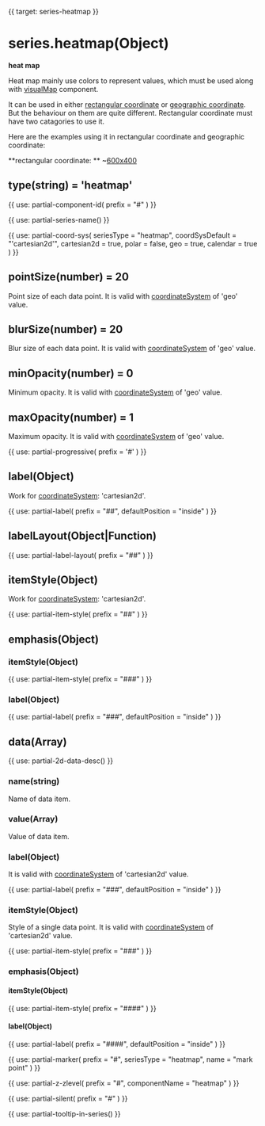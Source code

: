 
{{ target: series-heatmap }}

# series.heatmap(Object)

**heat map**

Heat map mainly use colors to represent values, which must be used along with [visualMap](~visualMap) component.

It can be used in either [rectangular coordinate](~grid) or [geographic coordinate](~geo). But the behaviour on them are quite different. Rectangular coordinate must have two catagories to use it.

Here are the examples using it in rectangular coordinate and geographic coordinate:

**rectangular coordinate: **
~[600x400](${galleryViewPath}heatmap-cartesian&edit=1&reset=1)

## type(string) = 'heatmap'

{{ use: partial-component-id(
    prefix = "#"
) }}

{{ use: partial-series-name() }}

{{ use: partial-coord-sys(
    seriesType = "heatmap",
    coordSysDefault = "'cartesian2d'",
    cartesian2d = true,
    polar = false,
    geo = true,
    calendar = true
) }}

## pointSize(number) = 20

Point size of each data point. It is valid with [coordinateSystem](~series-heatmap.coordinateSystem) of 'geo' value.

## blurSize(number) = 20

Blur size of each data point. It is valid with [coordinateSystem](~series-heatmap.coordinateSystem) of 'geo' value.

## minOpacity(number) = 0

Minimum opacity. It is valid with [coordinateSystem](~series-heatmap.coordinateSystem) of 'geo' value.

## maxOpacity(number) = 1

Maximum opacity. It is valid with [coordinateSystem](~series-heatmap.coordinateSystem) of 'geo' value.

{{ use: partial-progressive(
    prefix = '#'
) }}

## label(Object)

Work for [coordinateSystem](~series-heatmap.coordinateSystem): 'cartesian2d'.

{{ use: partial-label(
    prefix = "##",
    defaultPosition = "inside"
) }}

## labelLayout(Object|Function)

{{ use: partial-label-layout(
    prefix = "##"
) }}

## itemStyle(Object)

Work for [coordinateSystem](~series-heatmap.coordinateSystem): 'cartesian2d'.

{{ use: partial-item-style(
    prefix = "##"
) }}

## emphasis(Object)

### itemStyle(Object)

{{ use: partial-item-style(
    prefix = "###"
) }}

### label(Object)

{{ use: partial-label(
    prefix = "###",
    defaultPosition = "inside"
) }}

## data(Array)

{{ use: partial-2d-data-desc() }}

### name(string)

Name of data item.

### value(Array)

Value of data item.

### label(Object)

It is valid with [coordinateSystem](~series-heatmap.coordinateSystem) of 'cartesian2d' value.

{{ use: partial-label(
    prefix = "###",
    defaultPosition = "inside"
) }}

### itemStyle(Object)

Style of a single data point. It is valid with [coordinateSystem](~series-heatmap.coordinateSystem) of 'cartesian2d' value.

{{ use: partial-item-style(
    prefix = "###"
) }}

### emphasis(Object)

#### itemStyle(Object)

{{ use: partial-item-style(
    prefix = "####"
) }}

#### label(Object)

{{ use: partial-label(
    prefix = "####",
    defaultPosition = "inside"
) }}

{{ use: partial-marker(
    prefix = "#",
    seriesType = "heatmap",
    name = "mark point"
) }}

{{ use: partial-z-zlevel(
    prefix = "#",
    componentName = "heatmap"
) }}

{{ use: partial-silent(
    prefix = "#"
) }}

{{ use: partial-tooltip-in-series() }}

